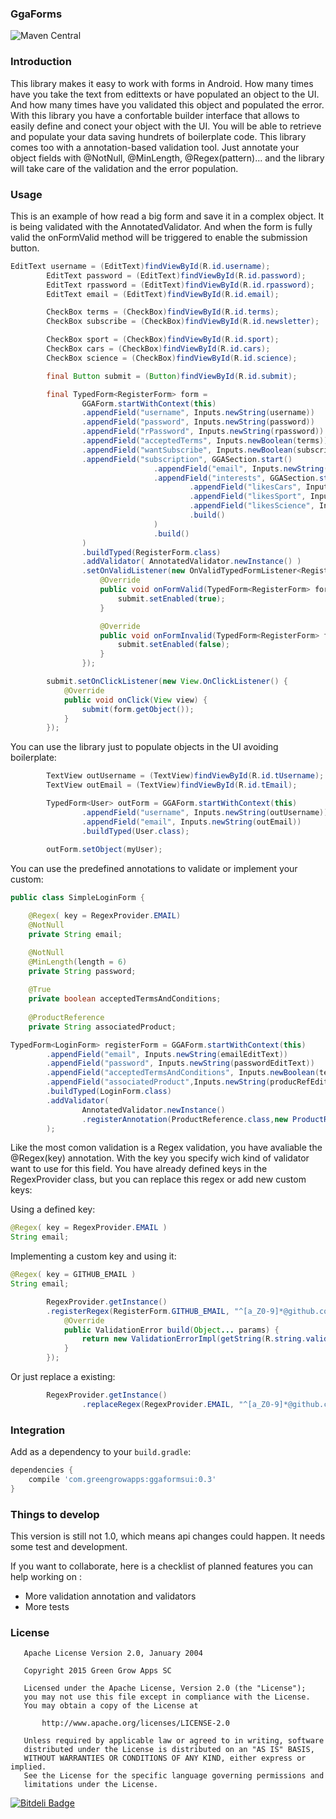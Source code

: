 ### GgaForms
![Maven Central](https://maven-badges.herokuapp.com/maven-central/com.greengrowapps/ggaforms/badge.svg?style=flat)

### Introduction
This library makes it easy to work with forms in Android. How many times have you take the text from edittexts or have populated an object to the UI. And how many times have you validated this object and populated the error. With this library you have a confortable builder interface that allows to easily define and conect your object with the UI. You will be able to retrieve and populate your data saving hundrets of boilerplate code.
This library comes too with a annotation-based validation tool. Just annotate your object fields with @NotNull, @MinLength, @Regex(pattern)... and the library will take care of the validation and the error population.

### Usage

This is an example of how read a big form and save it in a complex object. It is being validated with the AnnotatedValidator. And when the form is fully valid the onFormValid method will be triggered to enable the submission button. 

```java
EditText username = (EditText)findViewById(R.id.username);
        EditText password = (EditText)findViewById(R.id.password);
        EditText rpassword = (EditText)findViewById(R.id.rpassword);
        EditText email = (EditText)findViewById(R.id.email);

        CheckBox terms = (CheckBox)findViewById(R.id.terms);
        CheckBox subscribe = (CheckBox)findViewById(R.id.newsletter);

        CheckBox sport = (CheckBox)findViewById(R.id.sport);
        CheckBox cars = (CheckBox)findViewById(R.id.cars);
        CheckBox science = (CheckBox)findViewById(R.id.science);

        final Button submit = (Button)findViewById(R.id.submit);

        final TypedForm<RegisterForm> form =
                GGAForm.startWithContext(this)
                .appendField("username", Inputs.newString(username))
                .appendField("password", Inputs.newString(password))
                .appendField("rPassword", Inputs.newString(rpassword))
                .appendField("acceptedTerms", Inputs.newBoolean(terms))
                .appendField("wantSubscribe", Inputs.newBoolean(subscribe))
                .appendField("subscription", GGASection.start()
                                .appendField("email", Inputs.newString(email))
                                .appendField("interests", GGASection.start()
                                        .appendField("likesCars", Inputs.newBoolean(cars))
                                        .appendField("likesSport", Inputs.newBoolean(sport))
                                        .appendField("likesScience", Inputs.newBoolean(science))
                                        .build()
                                )
                                .build()
                )
                .buildTyped(RegisterForm.class)
                .addValidator( AnnotatedValidator.newInstance() )
                .setOnValidListener(new OnValidTypedFormListener<RegisterForm>() {
                    @Override
                    public void onFormValid(TypedForm<RegisterForm> form, RegisterForm object) {
                        submit.setEnabled(true);
                    }

                    @Override
                    public void onFormInvalid(TypedForm<RegisterForm> form) {
                        submit.setEnabled(false);
                    }
                });

        submit.setOnClickListener(new View.OnClickListener() {
            @Override
            public void onClick(View view) {
                submit(form.getObject());
            }
        });
```
You can use the library just to populate objects in the UI avoiding boilerplate:

```java
        TextView outUsername = (TextView)findViewById(R.id.tUsername);
        TextView outEmail = (TextView)findViewById(R.id.tEmail);

        TypedForm<User> outForm = GGAForm.startWithContext(this)
                .appendField("username", Inputs.newString(outUsername))
                .appendField("email", Inputs.newString(outEmail))
                .buildTyped(User.class);
                
        outForm.setObject(myUser);
```
You can use the predefined annotations to validate or implement your custom:

```java
public class SimpleLoginForm {

    @Regex( key = RegexProvider.EMAIL)
    @NotNull
    private String email;

    @NotNull
    @MinLength(length = 6)
    private String password;
    
    @True
    private boolean acceptedTermsAndConditions;
    
    @ProductReference
    private String associatedProduct;
```

```java
TypedForm<LoginForm> registerForm = GGAForm.startWithContext(this)
        .appendField("email", Inputs.newString(emailEditText))
        .appendField("password", Inputs.newString(passwordEditText))
        .appendField("acceptedTermsAndConditions", Inputs.newBoolean(termsCheckBox))
        .appendField("associatedProduct",Inputs.newString(producRefEditText))
        .buildTyped(LoginForm.class)
        .addValidator( 
                AnnotatedValidator.newInstance()
                .registerAnnotation(ProductReference.class,new ProductReferenceValidatorProvider())
        );
```
Like the most comon validation is a Regex validation, you have avaliable the @Regex(key) annotation. With the key you specify wich kind of validator want to use for this field. You have already defined keys in the RegexProvider class, but you can replace this regex or add new custom keys:

Using a defined key:
```java
@Regex( key = RegexProvider.EMAIL )
String email;
```
Implementing a custom key and using it:
```java
@Regex( key = GITHUB_EMAIL )
String email;
```
```java
        RegexProvider.getInstance()
        .registerRegex(RegisterForm.GITHUB_EMAIL, "^[a_Z0-9]*@github.com$", new ErrorBuilder(){
            @Override
            public ValidationError build(Object... params) {
                return new ValidationErrorImpl(getString(R.string.validGithubEmail));
            }
        });
```
Or just replace a existing:
```java
        RegexProvider.getInstance()
                .replaceRegex(RegexProvider.EMAIL, "^[a_Z0-9]*@github.com$");
```
    
### Integration

Add as a dependency to your ``build.gradle``:

```groovy
dependencies {
    compile 'com.greengrowapps:ggaformsui:0.3'
}
```
    
### Things to develop
This version is still not 1.0, which means api changes could happen. It needs some test and development.

If you want to collaborate, here is a checklist of planned features you can help working on :
+ More validation annotation and validators
+ More tests

### License

```
   Apache License Version 2.0, January 2004

   Copyright 2015 Green Grow Apps SC

   Licensed under the Apache License, Version 2.0 (the "License");
   you may not use this file except in compliance with the License.
   You may obtain a copy of the License at

       http://www.apache.org/licenses/LICENSE-2.0

   Unless required by applicable law or agreed to in writing, software
   distributed under the License is distributed on an "AS IS" BASIS,
   WITHOUT WARRANTIES OR CONDITIONS OF ANY KIND, either express or implied.
   See the License for the specific language governing permissions and
   limitations under the License.

```
    


[![Bitdeli Badge](https://d2weczhvl823v0.cloudfront.net/greengrowapps/ggaforms/trend.png)](https://bitdeli.com/free "Bitdeli Badge")


